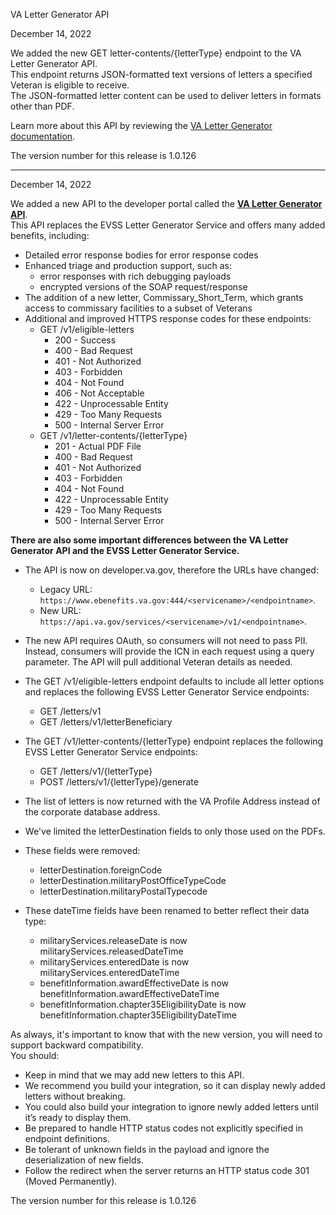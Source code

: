 VA Letter Generator API

December 14, 2022

We added the new GET letter-contents/{letterType} endpoint to the VA Letter Generator API.  
This endpoint returns JSON-formatted text versions of letters a specified Veteran is eligible to receive.  
The JSON-formatted letter content can be used to deliver letters in formats other than PDF.

Learn more about this API by reviewing the [VA Letter Generator documentation](https://community.max.gov/display/VAExternal/VA+Letter+Generator+API).

The version number for this release is 1.0.126

_____________________________________________________________________________________________________________________________________________________________________________________________________________________________________________________________________________________


December 14, 2022

We added a new API to the developer portal called the **[VA Letter Generator API](https://community.max.gov/display/VAExternal/VA+Letter+Generator+API)**.  
This API replaces the EVSS Letter Generator Service and offers many added benefits, including:

- Detailed error response bodies for error response codes
- Enhanced triage and production support, such as:
  * error responses with rich debugging payloads 
  * encrypted versions of the SOAP request/response
- The addition of a new letter, Commissary_Short_Term, which grants access to commissary facilities to a subset of Veterans
- Additional and improved HTTPS response codes for these endpoints:
  * GET /v1/eligible-letters
    + 200 - Success
    + 400 - Bad Request
    + 401 - Not Authorized
    + 403 - Forbidden
    + 404 - Not Found
    + 406 - Not Acceptable
    + 422 - Unprocessable Entity
    + 429 - Too Many Requests
    + 500 - Internal Server Error
  * GET /v1/letter-contents/{letterType}
    + 201 - Actual PDF File
    + 400 - Bad Request
    + 401 - Not Authorized
    + 403 - Forbidden
    + 404 - Not Found
    + 422 - Unprocessable Entity
    + 429 - Too Many Requests
    + 500 - Internal Server Error
    
**There are also some important differences between the VA Letter Generator API and the EVSS Letter Generator Service.**

- The API is now on developer.va.gov, therefore the URLs have changed:
  * Legacy URL: `https://www.ebenefits.va.gov:444/<servicename>/<endpointname>`. 
  * New URL: `https://api.va.gov/services/<servicename>/v1/<endpointname>`.
- The new API requires OAuth, so consumers will not need to pass PII. Instead, consumers will provide the ICN in each request using a query parameter. The API will pull additional Veteran details as needed.
    
- The GET /v1/eligible-letters endpoint defaults to include all letter options and replaces the following EVSS Letter Generator Service endpoints:
  * GET /letters/v1
  * GET /letters/v1/letterBeneficiary
    
- The GET /v1/letter-contents/{letterType} endpoint replaces the following EVSS Letter Generator Service endpoints:
  * GET /letters/v1/{letterType}
  * POST /letters/v1/{letterType}/generate
    
- The list of letters is now returned with the VA Profile Address instead of the corporate database address.
    
- We've limited the letterDestination fields to only those used on the PDFs.

- These fields were removed:
  * letterDestination.foreignCode
  * letterDestination.militaryPostOfficeTypeCode
  * letterDestination.militaryPostalTypecode
  
- These dateTime fields have been renamed to better reflect their data type:
  * militaryServices.releaseDate is now militaryServices.releasedDateTime
  * militaryServices.enteredDate is now militaryServices.enteredDateTime
  * benefitInformation.awardEffectiveDate is now benefitInformation.awardEffectiveDateTime
  * benefitInformation.chapter35EligibilityDate is now benefitInformation.chapter35EligibilityDateTime


As always, it's important to know that with the new version, you will need to support backward compatibility.  
You should:  
- Keep in mind that we may add new letters to this API. 
- We recommend you build your integration, so it can display newly added letters without breaking. 
- You could also build your integration to ignore newly added letters until it’s ready to display them.
- Be prepared to handle HTTP status codes not explicitly specified in endpoint definitions.
- Be tolerant of unknown fields in the payload and ignore the deserialization of new fields.
- Follow the redirect when the server returns an HTTP status code 301 (Moved Permanently).


The version number for this release is 1.0.126